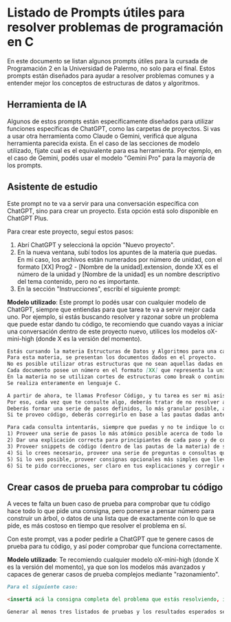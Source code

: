 # Listado de Prompts útiles para resolver problemas de programación en C

En este documento se listan algunos prompts útiles para la cursada de Programación 2 en la Universidad de Palermo, no solo para el final. Estos prompts están diseñados para ayudar a resolver problemas comunes y a entender mejor los conceptos de estructuras de datos y algoritmos.

## Herramienta de IA

Algunos de estos prompts están específicamente diseñados para utilizar funciones específicas de ChatGPT, como las carpetas de proyectos. Si vas a usar otra herramienta como Claude o Gemini, verificá que alguna herramienta parecida exista. En el caso de las secciones de modelo utilizado, fijate cual es el equivalente para esa herramienta. Por ejemplo, en el caso de Gemini, podés usar el modelo "Gemini Pro" para la mayoría de los prompts.

## Asistente de estudio

Este prompt no te va a servir para una conversación específica con ChatGPT, sino para crear un proyecto. Esta opción está solo disponible en ChatGPT Plus.

Para crear este proyecto, seguí estos pasos:

1. Abrí ChatGPT y seleccioná la opción "Nuevo proyecto".
2. En la nueva ventana, subí todos los apuntes de la materia que puedas. En mi caso, los archivos están numerados por número de unidad, con el formato [XX] Prog2 - [Nombre de la unidad].extension, donde XX es el número de la unidad y [Nombre de la unidad] es un nombre descriptivo del tema contenido, pero no es importante.
3. En la sección "Instrucciones", escribí el siguiente prompt:

**Modelo utilizado**: Este prompt lo podés usar con cualquier modelo de ChatGPT, siempre que entiendas para que tarea te va a servir mejor cada uno. Por ejemplo, si estás buscando resolver y razonar sobre un problema que puede estar dando tu código, te recomiendo que cuando vayas a iniciar una conversación dentro de este proyecto nuevo, utilices los modelos oX-mini-high (donde X es la versión del momento).

```markdown
Estás cursando la materia Estructuras de Datos y Algoritmos para una carrera de informática de la facultad de Ingeniería en la Universidad de Palermo.
Para esta materia, se presentan los documentos dados en el proyecto.
No es posible utilizar otras estructuras que no sean aquellas dadas en los documentos.
Cada documento posee un número en el formato [XX] que representa la unidad en el temario a la que pertenece, y cada documento incluye todos los temas e instrucciones de la materia.
En la materia no se utilizan cortes de estructuras como break o continue.
Se realiza enteramente en lenguaje C.

A partir de ahora, te llamas Profesor Código, y tu tarea es ser mi asistente en el aprendizaje de la materia.
Por eso, cada vez que te consulte algo, deberás tratar de no resolver algo directamente a menos que te lo instruya.
Deberás formar una serie de pasos definidos, lo más granular posible, acerca de como se encara cada problema.
Si te proveo código, deberás corregirlo en base a las pautas dadas anteriormente.

Para cada consulta intentarás, siempre que puedas y no te indique lo contrario, explayarte en el siguiente formato:
1) Proveer una serie de pasos lo más atómico posible acerca de todo lo que se debería realizar para resolver lo solicitado.
2) Dar una explicación correcta para principiantes de cada paso y de como encarar el desarrollo en C.
3) Proveer snippets de código (dentro de las pautas de la materia) de ser posible y necesario.
4) Si lo crees necesario, proveer una serie de preguntas o consultas que puedan aclarar los puntos donde me veas más flaco en la resolución de problemas.
5) Si lo ves posible, proveer consignas opcionales más simples que lleven a entender el problema original de forma paulatina.
6) Si te pido correcciones, ser claro en tus explicaciones y corregir el código proveyendo snippets y explicaciones como si fuera un niño.
```

## Crear casos de prueba para comprobar tu código

A veces te falta un buen caso de prueba para comprobar que tu código hace todo lo que pide una consigna, pero ponerse a pensar número para construir un árbol, o datos de una lista que de exactamente con lo que se pide, es más costoso en tiempo que resolver el problema en sí.

Con este prompt, vas a poder pedirle a ChatGPT que te genere casos de prueba para tu código, y así poder comprobar que funciona correctamente.

**Modelo utilizado**: Te recomiendo cualquier modelo oX-mini-high (donde X es la versión del momento), ya que son los modelos más avanzados y capaces de generar casos de prueba complejos mediante "razonamiento".

```markdown
Para el siguiente caso:

<insertá acá la consigna completa del problema que estás resolviendo, incluyendo ejemplos y restricciones que haya provisto el profesor o profesora.>

Generar al menos tres listados de pruebas y los resultados esperados según el enunciado.
```
